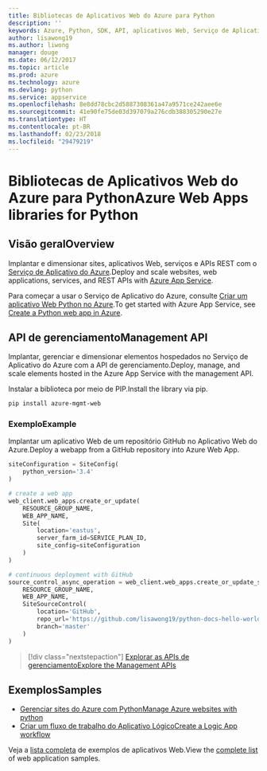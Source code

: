 ```yaml
---
title: Bibliotecas de Aplicativos Web do Azure para Python
description: ''
keywords: Azure, Python, SDK, API, aplicativos Web, Serviço de Aplicativo
author: lisawong19
ms.author: liwong
manager: douge
ms.date: 06/12/2017
ms.topic: article
ms.prod: azure
ms.technology: azure
ms.devlang: python
ms.service: appservice
ms.openlocfilehash: 8e8dd78cbc2d5887308361a47a9571ce242aee6e
ms.sourcegitcommit: 41e90fe75de03d397079a276cdb388305290e27e
ms.translationtype: HT
ms.contentlocale: pt-BR
ms.lasthandoff: 02/23/2018
ms.locfileid: "29479219"
---
```

# <a name="azure-web-apps-libraries-for-python"></a><span data-ttu-id="eb4c8-103">Bibliotecas de Aplicativos Web do Azure para Python</span><span class="sxs-lookup"><span data-stu-id="eb4c8-103">Azure Web Apps libraries for Python</span></span>

## <a name="overview"></a><span data-ttu-id="eb4c8-104">Visão geral</span><span class="sxs-lookup"><span data-stu-id="eb4c8-104">Overview</span></span>

<span data-ttu-id="eb4c8-105">Implantar e dimensionar sites, aplicativos Web, serviços e APIs REST com o [Serviço de Aplicativo do Azure](/azure/app-service).</span><span class="sxs-lookup"><span data-stu-id="eb4c8-105">Deploy and scale websites, web applications, services, and REST APIs with [Azure App Service](/azure/app-service).</span></span>

<span data-ttu-id="eb4c8-106">Para começar a usar o Serviço de Aplicativo do Azure, consulte [Criar um aplicativo Web Python no Azure](/azure/app-service-web/app-service-web-get-started-python).</span><span class="sxs-lookup"><span data-stu-id="eb4c8-106">To get started with Azure App Service, see [Create a Python web app in Azure](/azure/app-service-web/app-service-web-get-started-python).</span></span>

## <a name="management-api"></a><span data-ttu-id="eb4c8-107">API de gerenciamento</span><span class="sxs-lookup"><span data-stu-id="eb4c8-107">Management API</span></span>

<span data-ttu-id="eb4c8-108">Implantar, gerenciar e dimensionar elementos hospedados no Serviço de Aplicativo do Azure com a API de gerenciamento.</span><span class="sxs-lookup"><span data-stu-id="eb4c8-108">Deploy, manage, and scale elements hosted in the Azure App Service with the management API.</span></span>

<span data-ttu-id="eb4c8-109">Instalar a biblioteca por meio de PIP.</span><span class="sxs-lookup"><span data-stu-id="eb4c8-109">Install the library via pip.</span></span>

```bash
pip install azure-mgmt-web
```

### <a name="example"></a><span data-ttu-id="eb4c8-110">Exemplo</span><span class="sxs-lookup"><span data-stu-id="eb4c8-110">Example</span></span>

<span data-ttu-id="eb4c8-111">Implantar um aplicativo Web de um repositório GitHub no Aplicativo Web do Azure.</span><span class="sxs-lookup"><span data-stu-id="eb4c8-111">Deploy a webapp from a GitHub repository into Azure Web App.</span></span>

```python
siteConfiguration = SiteConfig(
    python_version='3.4'
)

# create a web app
web_client.web_apps.create_or_update(
    RESOURCE_GROUP_NAME,
    WEB_APP_NAME,
    Site(
        location='eastus',
        server_farm_id=SERVICE_PLAN_ID,
        site_config=siteConfiguration
    )
)

# continuous deployment with GitHub
source_control_async_operation = web_client.web_apps.create_or_update_source_control(
    RESOURCE_GROUP_NAME,
    WEB_APP_NAME,
    SiteSourceControl(
        location='GitHub',
        repo_url='https://github.com/lisawong19/python-docs-hello-world',
        branch='master'
    )
)
```
> [!div class="nextstepaction"]
> [<span data-ttu-id="eb4c8-112">Explorar as APIs de gerenciamento</span><span class="sxs-lookup"><span data-stu-id="eb4c8-112">Explore the Management APIs</span></span>](/python/api/overview/azure/webapps/management)

## <a name="samples"></a><span data-ttu-id="eb4c8-113">Exemplos</span><span class="sxs-lookup"><span data-stu-id="eb4c8-113">Samples</span></span> 

* <span data-ttu-id="eb4c8-114">[Gerenciar sites do Azure com Python][1]</span><span class="sxs-lookup"><span data-stu-id="eb4c8-114">[Manage Azure websites with python][1]</span></span>
* <span data-ttu-id="eb4c8-115">[Criar um fluxo de trabalho do Aplicativo Lógico][2]</span><span class="sxs-lookup"><span data-stu-id="eb4c8-115">[Create a Logic App workflow][2]</span></span>
 
<span data-ttu-id="eb4c8-116">Veja a [lista completa](https://azure.microsoft.com/en-us/resources/samples/?platform=python&term=web-app) de exemplos de aplicativos Web.</span><span class="sxs-lookup"><span data-stu-id="eb4c8-116">View the [complete list](https://azure.microsoft.com/en-us/resources/samples/?platform=python&term=web-app) of web application samples.</span></span>

[1]: https://azure.microsoft.com/resources/samples/app-service-web-python-manage
[2]: ../docs-ref-conceptual/python-sdk-azure-samples-logic-app-workflow.md